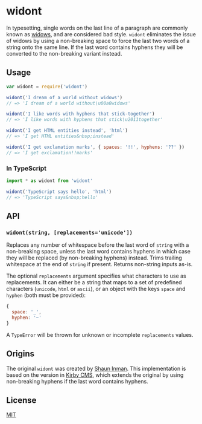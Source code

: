 # widont

In typesetting, single words on the last line of a paragraph are commonly known
as [widows](https://en.wikipedia.org/wiki/Widows_and_orphans), and are
considered bad style. `widont` eliminates the issue of widows by using a
non-breaking space to force the last two words of a string onto the same line.
If the last word contains hyphens they will be converted to the non-breaking
variant instead.

## Usage

```js
var widont = require('widont')

widont('I dream of a world without widows')
// => 'I dream of a world without\u00a0widows'

widont('I like words with hyphens that stick-together')
// => 'I like words with hyphens that stick\u2011together'

widont('I get HTML entities instead', 'html')
// => 'I get HTML entities&nbsp;instead'

widont('I get exclamation marks', { spaces: '!!', hyphens: '??' })
// => 'I get exclamation!!marks'
```

### In TypeScript

```ts
import * as widont from 'widont'

widont('TypeScript says hello', 'html')
// => 'TypeScript says&nbsp;hello'
```

## API

### `widont(string, [replacements='unicode'])`

Replaces any number of whitespace before the last word of `string` with a
non-breaking space, unless the last word contains hyphens in which case they
will be replaced (by non-breaking hyphens) instead. Trims trailing whitespace
at the end of `string` if present. Returns non-string inputs as-is.

The optional `replacements` argument specifies what characters to use as
replacements. It can either be a string that maps to a set of predefined
characters (`unicode`, `html` or `ascii`), or an object with the keys `space`
and `hyphen` (both must be provided):

```js
{
  space: '_',
  hyphen: '~'
}
```

A `TypeError` will be thrown for unknown or incomplete `replacements` values.

## Origins
The original `widont` was created by
[Shaun Inman](https://shauninman.com/archive/2006/08/22/widont_wordpress_plugin).
This implementation is based on the version in
[Kirby CMS](https://github.com/getkirby/toolkit/blob/0ceeb44186ec0e34e45e283ddf0f99a00c192ba9/lib/str.php#L378),
which extends the original by using non-breaking hyphens if the last word
contains hyphens.

## License

[MIT](http://www.opensource.org/licenses/mit-license.php)
